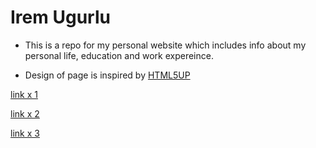 # Irem Ugurlu

- This is a repo for my personal website which includes info about my personal life, education and work expereince.

- Design of page is inspired by [HTML5UP](https://html5up.net/hyperspace)

[link x 1](../../personal.html)

[link x 2](../../assets/test.html)

[link x 3](../../assets/educa.html)
